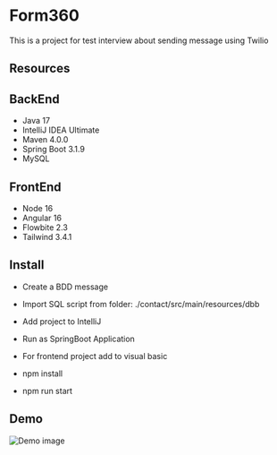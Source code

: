 # Form360
This is a project for test interview about sending message using Twilio


## Resources

## BackEnd
* Java 17
* IntelliJ IDEA Ultimate
* Maven 4.0.0
* Spring Boot 3.1.9
* MySQL


## FrontEnd
* Node 16
* Angular 16
* Flowbite 2.3
* Tailwind 3.4.1

## Install
* Create a BDD message
* Import SQL script from folder: ./contact/src/main/resources/dbb

* Add project to IntelliJ
* Run as SpringBoot Application

* For frontend project add to visual basic
* npm install
* npm run start


## Demo
![Demo image](https://github.com/Ranndy360/Form360/tree/develop/contact/src/main/resources/demo.png)